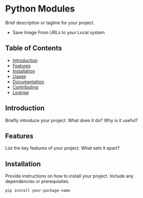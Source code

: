 # Python Modules 

Brief description or tagline for your project.
- Save Image From URLs to your Local system

## Table of Contents

- [Introduction](#introduction)
- [Features](#features)
- [Installation](#installation)
- [Usage](#usage)
- [Documentation](#documentation)
- [Contributing](#contributing)
- [License](#license)

## Introduction

Briefly introduce your project. What does it do? Why is it useful?

## Features

List the key features of your project. What sets it apart?

## Installation

Provide instructions on how to install your project. Include any dependencies or prerequisites.

```bash
pip install your-package-name
